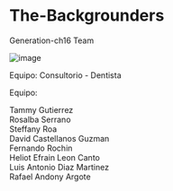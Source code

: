 # The-Backgrounders
Generation-ch16 Team

![image](https://user-images.githubusercontent.com/85137930/184547592-df4ccd4a-f605-45b1-a137-ca8c08feb6b8.png)

Equipo: Consultorio - Dentista

Equipo:

Tammy Gutierrez <br>
Rosalba Serrano <br>
Steffany Roa  <br>
David Castellanos Guzman  <br>
Fernando Rochin  <br>
Heliot Efrain Leon Canto  <br>
Luis Antonio Diaz Martinez  <br>
Rafael Andony Argote  <br>






